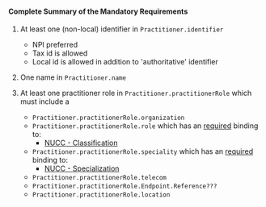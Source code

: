 #### Complete Summary of the Mandatory Requirements

1.  At least one (non-local) identifier in `Practitioner.identifier`
    -   NPI preferred
    -   Tax id is allowed
    -   Local id is allowed in addition to 'authoritative' identifier

1.  One name in `Practitioner.name`
1.  At least one practitioner role in `Practitioner.practitionerRole`
    which must include a
    -   `Practitioner.practitionerRole.organization`
    -   `Practitioner.practitionerRole.role` which has an [required](http://hl7-fhir.github.io/terminologies.html#required) binding to:
        - [NUCC - Classification]
    -   `Practitioner.practitionerRole.speciality` which has an [required](http://hl7-fhir.github.io/terminologies.html#required) binding to:
        - [NUCC - Specialization]
    -   `Practitioner.practitionerRole.telecom`
    -   `Practitioner.practitionerRole.Endpoint.Reference???`
    -   `Practitioner.practitionerRole.location`


[NUCC - Classification]: todo.html
[NUCC - Specialization]: todo.html